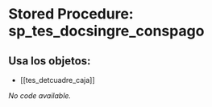 # Stored Procedure: sp_tes_docsingre_conspago

## Usa los objetos:
- [[tes_detcuadre_caja]]

*No code available.*
